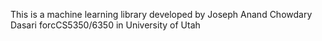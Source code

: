 This is a machine learning library developed by Joseph Anand Chowdary Dasari forcCS5350/6350 in University of Utah
